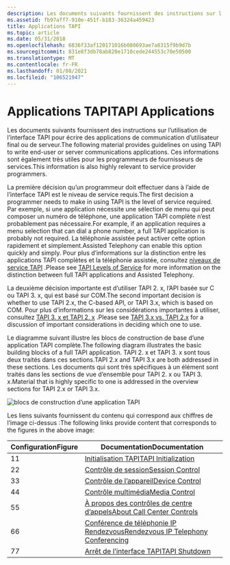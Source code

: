 ```yaml
---
description: Les documents suivants fournissent des instructions sur l’utilisation de l’interface TAPI pour écrire des applications de communication d’utilisateur final ou de serveur. Ces informations sont également très utiles pour les programmeurs de fournisseurs de services.
ms.assetid: fb97aff7-910e-451f-b183-36324a459423
title: Applications TAPI
ms.topic: article
ms.date: 05/31/2018
ms.openlocfilehash: 6836f33af120171016b080693ae7a8315f9b9d7b
ms.sourcegitcommit: 831e8f3db78ab820e1710cede244553c70e50500
ms.translationtype: MT
ms.contentlocale: fr-FR
ms.lasthandoff: 01/08/2021
ms.locfileid: "106521947"
---
```

# <a name="tapi-applications"></a><span data-ttu-id="8c81f-104">Applications TAPI</span><span class="sxs-lookup"><span data-stu-id="8c81f-104">TAPI Applications</span></span>

<span data-ttu-id="8c81f-105">Les documents suivants fournissent des instructions sur l’utilisation de l’interface TAPI pour écrire des applications de communication d’utilisateur final ou de serveur.</span><span class="sxs-lookup"><span data-stu-id="8c81f-105">The following material provides guidelines on using TAPI to write end-user or server communications applications.</span></span> <span data-ttu-id="8c81f-106">Ces informations sont également très utiles pour les programmeurs de fournisseurs de services.</span><span class="sxs-lookup"><span data-stu-id="8c81f-106">This information is also highly relevant to service provider programmers.</span></span>

<span data-ttu-id="8c81f-107">La première décision qu’un programmeur doit effectuer dans à l’aide de l’interface TAPI est le niveau de service requis.</span><span class="sxs-lookup"><span data-stu-id="8c81f-107">The first decision a programmer needs to make in using TAPI is the level of service required.</span></span> <span data-ttu-id="8c81f-108">Par exemple, si une application nécessite une sélection de menu qui peut composer un numéro de téléphone, une application TAPI complète n’est probablement pas nécessaire.</span><span class="sxs-lookup"><span data-stu-id="8c81f-108">For example, if an application requires a menu selection that can dial a phone number, a full TAPI application is probably not required.</span></span> <span data-ttu-id="8c81f-109">La téléphonie assistée peut activer cette option rapidement et simplement.</span><span class="sxs-lookup"><span data-stu-id="8c81f-109">Assisted Telephony can enable this option quickly and simply.</span></span> <span data-ttu-id="8c81f-110">Pour plus d’informations sur la distinction entre les applications TAPI complètes et la téléphonie assistée, consultez [niveaux de service TAPI](tapi-levels-of-service.md) .</span><span class="sxs-lookup"><span data-stu-id="8c81f-110">Please see [TAPI Levels of Service](tapi-levels-of-service.md) for more information on the distinction between full TAPI applications and Assisted Telephony.</span></span>

<span data-ttu-id="8c81f-111">La deuxième décision importante est d’utiliser TAPI 2. x, l’API basée sur C ou TAPI 3. x, qui est basé sur COM.</span><span class="sxs-lookup"><span data-stu-id="8c81f-111">The second important decision is whether to use TAPI 2.x, the C-based API, or TAPI 3.x, which is based on COM.</span></span> <span data-ttu-id="8c81f-112">Pour plus d’informations sur les considérations importantes à utiliser, consultez [TAPI 3. x et TAPI 2. x](tapi-3-x-versus-tapi-2-x.md) .</span><span class="sxs-lookup"><span data-stu-id="8c81f-112">Please see [TAPI 3.x vs. TAPI 2.x](tapi-3-x-versus-tapi-2-x.md) for a discussion of important considerations in deciding which one to use.</span></span>

<span data-ttu-id="8c81f-113">Le diagramme suivant illustre les blocs de construction de base d’une application TAPI complète.</span><span class="sxs-lookup"><span data-stu-id="8c81f-113">The following diagram illustrates the basic building blocks of a full TAPI application.</span></span> <span data-ttu-id="8c81f-114">TAPI 2. x et TAPI 3. x sont tous deux traités dans ces sections.</span><span class="sxs-lookup"><span data-stu-id="8c81f-114">TAPI 2.x and TAPI 3.x are both addressed in these sections.</span></span> <span data-ttu-id="8c81f-115">Les documents qui sont très spécifiques à un élément sont traités dans les sections de vue d’ensemble pour TAPI 2. x ou TAPI 3. x.</span><span class="sxs-lookup"><span data-stu-id="8c81f-115">Material that is highly specific to one is addressed in the overview sections for TAPI 2.x or TAPI 3.x.</span></span>

![blocs de construction d’une application TAPI](images/tapior3.png)

<span data-ttu-id="8c81f-117">Les liens suivants fournissent du contenu qui correspond aux chiffres de l’image ci-dessus :</span><span class="sxs-lookup"><span data-stu-id="8c81f-117">The following links provide content that corresponds to the figures in the above image:</span></span>

| <span data-ttu-id="8c81f-118">Configuration</span><span class="sxs-lookup"><span data-stu-id="8c81f-118">Figure</span></span> | <span data-ttu-id="8c81f-119">Documentation</span><span class="sxs-lookup"><span data-stu-id="8c81f-119">Documentation</span></span>                                                                    |
|--------|----------------------------------------------------------------------------------|
| <span data-ttu-id="8c81f-120">1</span><span class="sxs-lookup"><span data-stu-id="8c81f-120">1</span></span>      | [<span data-ttu-id="8c81f-121">Initialisation TAPI</span><span class="sxs-lookup"><span data-stu-id="8c81f-121">TAPI Initialization</span></span>](tapi-initialization.md)                                   |
| <span data-ttu-id="8c81f-122">2</span><span class="sxs-lookup"><span data-stu-id="8c81f-122">2</span></span>      | [<span data-ttu-id="8c81f-123">Contrôle de session</span><span class="sxs-lookup"><span data-stu-id="8c81f-123">Session Control</span></span>](session-control.md)                                           |
| <span data-ttu-id="8c81f-124">3</span><span class="sxs-lookup"><span data-stu-id="8c81f-124">3</span></span>      | [<span data-ttu-id="8c81f-125">Contrôle de l’appareil</span><span class="sxs-lookup"><span data-stu-id="8c81f-125">Device Control</span></span>](device-control.md)                                             |
| <span data-ttu-id="8c81f-126">4</span><span class="sxs-lookup"><span data-stu-id="8c81f-126">4</span></span>      | [<span data-ttu-id="8c81f-127">Contrôle multimédia</span><span class="sxs-lookup"><span data-stu-id="8c81f-127">Media Control</span></span>](media-control.md)                                               |
| <span data-ttu-id="8c81f-128">5</span><span class="sxs-lookup"><span data-stu-id="8c81f-128">5</span></span>      | [<span data-ttu-id="8c81f-129">À propos des contrôles de centre d’appels</span><span class="sxs-lookup"><span data-stu-id="8c81f-129">About Call Center Controls</span></span>](about-call-center-controls.md)                     |
| <span data-ttu-id="8c81f-130">6</span><span class="sxs-lookup"><span data-stu-id="8c81f-130">6</span></span>      | [<span data-ttu-id="8c81f-131">Conférence de téléphonie IP Rendezvous</span><span class="sxs-lookup"><span data-stu-id="8c81f-131">Rendezvous IP Telephony Conferencing</span></span>](rendezvous-ip-telephony-conferencing.md) |
| <span data-ttu-id="8c81f-132">7</span><span class="sxs-lookup"><span data-stu-id="8c81f-132">7</span></span>      | [<span data-ttu-id="8c81f-133">Arrêt de l’interface TAPI</span><span class="sxs-lookup"><span data-stu-id="8c81f-133">TAPI Shutdown</span></span>](tapi-shutdown.md)                                               |



 

 

 



